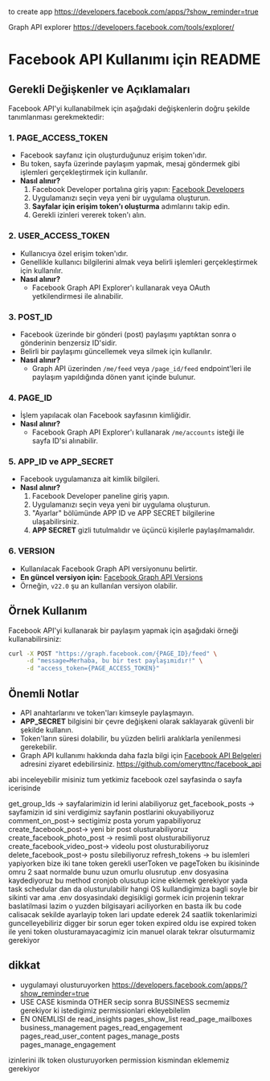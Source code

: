 to create app
https://developers.facebook.com/apps/?show_reminder=true

Graph API explorer
https://developers.facebook.com/tools/explorer/

# Facebook API Kullanımı için README

## Gerekli Değişkenler ve Açıklamaları

Facebook API'yi kullanabilmek için aşağıdaki değişkenlerin doğru şekilde tanımlanması gerekmektedir:

### 1. **PAGE_ACCESS_TOKEN**

- Facebook sayfanız için oluşturduğunuz erişim token'ıdır.
- Bu token, sayfa üzerinde paylaşım yapmak, mesaj göndermek gibi işlemleri gerçekleştirmek için kullanılır.
- **Nasıl alınır?**
  1.  Facebook Developer portalına giriş yapın: [Facebook Developers](https://developers.facebook.com/)
  2.  Uygulamanızı seçin veya yeni bir uygulama oluşturun.
  3.  **Sayfalar için erişim token'ı oluşturma** adımlarını takip edin.
  4.  Gerekli izinleri vererek token'ı alın.

### 2. **USER_ACCESS_TOKEN**

- Kullanıcıya özel erişim token'ıdır.
- Genellikle kullanıcı bilgilerini almak veya belirli işlemleri gerçekleştirmek için kullanılır.
- **Nasıl alınır?**
  - Facebook Graph API Explorer'ı kullanarak veya OAuth yetkilendirmesi ile alınabilir.

### 3. **POST_ID**

- Facebook üzerinde bir gönderi (post) paylaşımı yaptıktan sonra o gönderinin benzersiz ID'sidir.
- Belirli bir paylaşımı güncellemek veya silmek için kullanılır.
- **Nasıl alınır?**
  - Graph API üzerinden `/me/feed` veya `/page_id/feed` endpoint'leri ile paylaşım yapıldığında dönen yanıt içinde bulunur.

### 4. **PAGE_ID**

- İşlem yapılacak olan Facebook sayfasının kimliğidir.
- **Nasıl alınır?**
  - Facebook Graph API Explorer'ı kullanarak `/me/accounts` isteği ile sayfa ID'si alınabilir.

### 5. **APP_ID ve APP_SECRET**

- Facebook uygulamanıza ait kimlik bilgileri.
- **Nasıl alınır?**
  1.  Facebook Developer paneline giriş yapın.
  2.  Uygulamanızı seçin veya yeni bir uygulama oluşturun.
  3.  "Ayarlar" bölümünde APP ID ve APP SECRET bilgilerine ulaşabilirsiniz.
  4.  **APP SECRET** gizli tutulmalıdır ve üçüncü kişilerle paylaşılmamalıdır.

### 6. **VERSION**

- Kullanılacak Facebook Graph API versiyonunu belirtir.
- **En güncel versiyon için:** [Facebook Graph API Versions](https://developers.facebook.com/docs/graph-api/changelog)
- Örneğin, `v22.0` şu an kullanılan versiyon olabilir.

## Örnek Kullanım

Facebook API'yi kullanarak bir paylaşım yapmak için aşağıdaki örneği kullanabilirsiniz:

```bash
curl -X POST "https://graph.facebook.com/{PAGE_ID}/feed" \
     -d "message=Merhaba, bu bir test paylaşımıdır!" \
     -d "access_token={PAGE_ACCESS_TOKEN}"
```

## Önemli Notlar

- API anahtarlarını ve token'ları kimseyle paylaşmayın.
- **APP_SECRET** bilgisini bir çevre değişkeni olarak saklayarak güvenli bir şekilde kullanın.
- Token'ların süresi dolabilir, bu yüzden belirli aralıklarla yenilenmesi gerekebilir.
- Graph API kullanımı hakkında daha fazla bilgi için [Facebook API Belgeleri](https://developers.facebook.com/docs/) adresini ziyaret edebilirsiniz.
  https://github.com/omeryttnc/facebook_api

abi inceleyebilir misiniz tum yetkimiz facebook ozel sayfasinda o sayfa icerisinde

get_group_Ids -> sayfalarimizin id lerini alabiliyoruz
get_facebook_posts -> sayfamizin id sini verdigimiz sayfanin postlarini okuyabiliyoruz
comment_on_post-> sectigimiz posta yorum yapabiliyoruz
create_facebook_post-> yeni bir post olusturabiliyoruz
create_facebook_photo_post -> resimli post olusturabiliyoruz
create_facebook_video_post-> videolu post olusturabiliyoruz
delete_facebook_post-> postu silebiliyoruz
refresh_tokens -> bu islemleri yapiyorken bize iki tane token gerekli userToken ve pageToken bu ikisininde omru 2 saat normalde bunu uzun omurlu olusrutup .env dosyasina kaydediyoruz bu method cronjob olusutup icine eklemek gerekiyor yada task schedular dan da olusturulabilir hangi OS kullandigimiza bagli soyle bir sikinti var ama .env dosyasindaki degisikligi gormek icin projenin tekrar baslatilmasi lazim o yuzden bilgisayari aciliyorken en basta ilk bu code calisacak sekilde ayarlayip token lari update ederek 24 saatlik tokenlarimizi guncelleyebiliriz digger bir sorun eger token expired oldu ise expired token ile yeni token olusturamayacagimiz icin manuel olarak tekrar olsuturmamiz gerekiyor

## dikkat

- uygulamayi olusturuyorken https://developers.facebook.com/apps/?show_reminder=true
- USE CASE kisminda OTHER secip sonra BUSSINESS secmemiz gerekiyor ki istedigimiz permissionlari ekleyebilelim
- EN ONEMLISI de
  read_insights
  pages_show_list
  read_page_mailboxes
  business_management
  pages_read_engagement
  pages_read_user_content
  pages_manage_posts
  pages_manage_engagement

izinlerini ilk token olusturuyorken permission kismindan eklememiz gerekiyor

